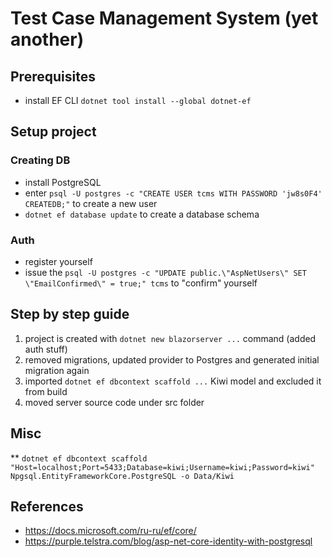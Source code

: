 # Test Case Management System (yet another)

## Prerequisites

* install EF CLI `dotnet tool install --global dotnet-ef`

## Setup project

### Creating DB
* install PostgreSQL
* enter `psql -U postgres -c "CREATE USER tcms WITH PASSWORD 'jw8s0F4' CREATEDB;"` to create a new user
* `dotnet ef database update` to create a database schema

### Auth
* register yourself
* issue the `psql -U postgres -c "UPDATE public.\"AspNetUsers\" SET \"EmailConfirmed\" = true;" tcms` to "confirm" yourself

## Step by step guide

1. project is created with `dotnet new blazorserver ...` command (added auth stuff)
1. removed migrations, updated provider to Postgres and generated initial migration again
1. imported `dotnet ef dbcontext scaffold ...` Kiwi model and excluded it from build
1. moved server source code under src folder


## Misc
** `dotnet ef dbcontext scaffold "Host=localhost;Port=5433;Database=kiwi;Username=kiwi;Password=kiwi" Npgsql.EntityFrameworkCore.PostgreSQL -o Data/Kiwi`

## References

* https://docs.microsoft.com/ru-ru/ef/core/
* https://purple.telstra.com/blog/asp-net-core-identity-with-postgresql
